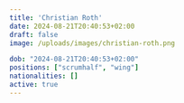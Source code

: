 ```yaml
---
title: 'Christian Roth'
date: 2024-08-21T20:40:53+02:00
draft: false
image: /uploads/images/christian-roth.png

dob: "2024-08-21T20:40:53+02:00"
positions: ["scrumhalf", "wing"]
nationalities: []
active: true
---
```


